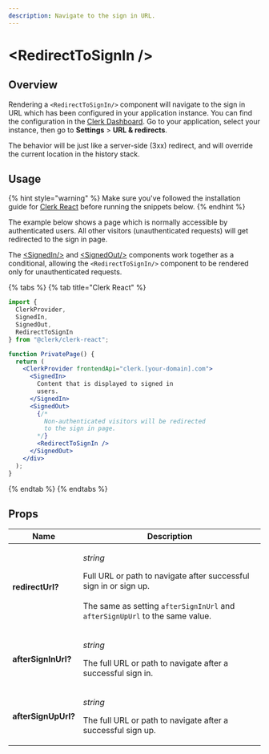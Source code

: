```yaml
---
description: Navigate to the sign in URL.
---
```


# \<RedirectToSignIn />

## Overview

Rendering a `<RedirectToSignIn/>` component will navigate to the sign in URL which has been configured in your application instance. You can find the configuration in the [Clerk Dashboard](https://dashboard.clerk.dev). Go to your application, select your instance, then go to **Settings** > **URL & redirects**.&#x20;

The behavior will be just like a server-side (3xx) redirect, and will override the current location in the history stack.

## Usage

{% hint style="warning" %}
Make sure you've followed the installation guide for [Clerk React](../../reference/clerk-react/installation.md) before running the snippets below.
{% endhint %}

The example below shows a page which is normally accessible by authenticated users. All other visitors (unauthenticated requests) will get redirected to the sign in page.

The [\<SignedIn/>](signed-in.md) and [\<SignedOut/>](signed-out.md) components work together as a conditional, allowing the `<RedirectToSignIn/>` component to be rendered only for unauthenticated requests.

{% tabs %}
{% tab title="Clerk React" %}
```jsx
import { 
  ClerkProvider,
  SignedIn,
  SignedOut,
  RedirectToSignIn 
} from "@clerk/clerk-react";

function PrivatePage() {
  return (
    <ClerkProvider frontendApi="clerk.[your-domain].com">
      <SignedIn>
        Content that is displayed to signed in
        users.
      </SignedIn>
      <SignedOut>
        {/* 
          Non-authenticated visitors will be redirected
          to the sign in page.
        */}
        <RedirectToSignIn />
      </SignedOut>
    </div>
  );
}
```
{% endtab %}
{% endtabs %}

## Props

| Name                | Description                                                                                                                                                                                              |
| ------------------- | -------------------------------------------------------------------------------------------------------------------------------------------------------------------------------------------------------- |
| **redirectUrl?**    | <p><em>string</em></p><p>Full URL or path to navigate after successful sign in or sign up.<br><br>The same as setting <code>afterSignInUrl</code> and <code>afterSignUpUrl</code> to the same value.</p> |
| **afterSignInUrl?** | <p><em>string</em></p><p>The full URL or path to navigate after a successful sign in.</p>                                                                                                                |
| **afterSignUpUrl?** | <p><em>string</em></p><p>The full URL or path to navigate after a successful sign up.</p>                                                                                                                |

